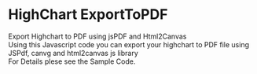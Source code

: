 # HighChart ExportToPDF
Export Highchart to PDF using jsPDF and Html2Canvas<br/>
Using this Javascript code you can export your highchart to PDF file using JSPdf, canvg and html2canvas js library<br/>
For Details plese see the Sample Code.
